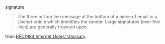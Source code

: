 signature

> The three or four line message at the bottom of a piece of email
> or a Usenet article which identifies the sender.  Large signatures
> (over five lines) are generally frowned upon.

from [RFC1983 Internet Users' Glossary](http://www.ietf.org/rfc/rfc1983.txt)
